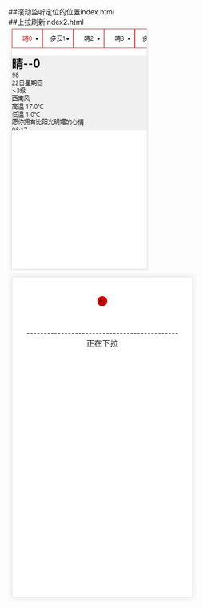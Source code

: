 <div>##滚动监听定位的位置index.html</div>
<div>##上拉刷新index2.html</div>

<img src="./menu.saveimg.savepath20180627150642.jpg">
<img src="./menu.saveimg.savepath20180627183459.jpg">
